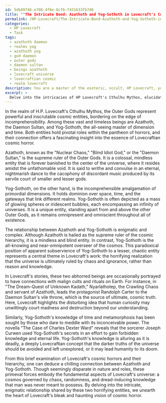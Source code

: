 ```yaml
---
id: 5db89746-e788-4f6e-8cfb-f431633fb7d6
title: ""The Intricate Bond: Azathoth and Yog-Sothoth in Lovecraft's Cosmic Horror""
permalink: /HP-Lovecraft/The-Intricate-Bond-Azathoth-and-Yog-Sothoth-in-Lovecrafts-Cosmic-Horror/
categories:
  - HP Lovecraft
  - Task
tags:
  - azathoth daemon
  - realms yog
  - azathoth yog
  - god daemon
  - outer gods
  - daemon sultan
  - beings azathoth
  - lovecraft universe
  - lovecraftian cosmic
  - realm lovecraft
description: You are a master of the esoteric, occult, HP Lovecraft, you complete tasks to the absolute best of your ability, no matter if you think you were not trained to do the task specifically, you will attempt to do it anyways, since you have performed the tasks you are given with great mastery, accuracy, and deep understanding of what is requested. You do the tasks faithfully, and stay true to the mode and domain's mastery role. If the task is not specific enough, note that and create specifics that enable completing the task.
excerpt: > 
  Delve into the intricacies of HP Lovecraft's Cthulhu Mythos, elucidating the enigmatic relationship between Azathoth, the Daemon Sultan and ruler of the Outer Gods, and Yog-Sothoth, the mysterious gatekeeper and all-knowing entity transcending time and space. Consider the role each plays within the cosmic hierarchy, the nature of their interactions, and unearth any cults, rituals, or depictions in Lovecraft's works that reveal a deeper connection between these two eldritch horrors.
---
```

In the realm of H.P. Lovecraft's Cthulhu Mythos, the Outer Gods represent powerful and inscrutable cosmic entities, bordering on the edge of incomprehensibility. Among these vast and timeless beings are Azathoth, the Daemon Sultan, and Yog-Sothoth, the all-seeing master of dimension and time. Both entities hold pivotal roles within the pantheon of horrors, and their connection offers a fascinating insight into the essence of Lovecraftian cosmic horror.

Azathoth, known as the "Nuclear Chaos," "Blind Idiot God," or the "Daemon Sultan," is the supreme ruler of the Outer Gods. It is a colossal, mindless entity that is forever banished to the center of the universe, where it resides amidst the unfathomable void. It is said to writhe and convulse in an eternal, nightmarish dance to the cacophony of discordant music produced by its servile court of smaller and lesser gods.

Yog-Sothoth, on the other hand, is the incomprehensible amalgamation of primordial dimensions. It holds dominion over space, time, and the gateways that link different realms. Yog-Sothoth is often depicted as a mass of glowing spheres or iridescent bubbles, each encompassing an infinity of universes. It is a unique entity, standing apart from and above the other Outer Gods, as it remains omnipresent and omniscient throughout all of existence.

The relationship between Azathoth and Yog-Sothoth is enigmatic and complex. Although Azathoth is hailed as the supreme ruler of the cosmic hierarchy, it is a mindless and blind entity. In contrast, Yog-Sothoth is the all-knowing and near-omnipotent overseer of the cosmos. This paradoxical position of apparent subservience of Yog-Sothoth to a lesser, chaotic entity represents a central theme in Lovecraft's work: the horrifying realization that the universe is ultimately ruled by chaos and ignorance, rather than reason and knowledge.

In Lovecraft's stories, these two abhorred beings are occasionally portrayed to have connections with malign cults and rituals on Earth. For instance, in "The Dream-Quest of Unknown Kadath," Nyarlathotep, the Crawling Chaos and servant of Azathoth, leads the protagonist Randolph Carter to the Daemon Sultan's vile throne, which is the source of ultimate, cosmic truth. Here, Lovecraft highlights the disturbing idea that human curiosity may unwittingly court madness and destruction beyond our understanding.

Similarly, Yog-Sothoth's knowledge of time and metamorphosis has been sought by those who dare to meddle with its inconceivable power. The novella "The Case of Charles Dexter Ward" reveals that the sorcerer Joseph Curwen used Yog-Sothoth's secrets in an effort to gain forbidden knowledge and eternal life. Yog-Sothoth's knowledge is alluring as it is deadly, a deeply Lovecraftian concept that the darker truths of the universe should be avoided and left unexplored, or it may lead humanity to its doom.

From this brief examination of Lovecraft's cosmic horrors and their hierarchy, one can deduce a chilling connection between Azathoth and Yog-Sothoth. Though seemingly disparate in nature and roles, these primeval forces embody the fundamental aspects of Lovecraft's universe: a cosmos governed by chaos, randomness, and dread-inducing knowledge that man was never meant to possess. By delving into the intricate, enigmatic relationship shared by these two horrifying entities, we unearth the heart of Lovecraft's bleak and haunting vision of cosmic horror.
